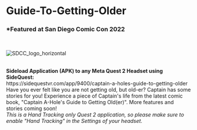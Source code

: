 # Guide-To-Getting-Older
<h3>*Featured at San Diego Comic Con 2022</h3>
</br>

![SDCC_logo_horizontal](https://github.com/josette-seitz/Guide-To-Getting-Older/assets/7431704/f5ce80b2-8ff3-4f7d-a77e-dd9b4ff8dbc7)

</br>
<b>Sideload Application (APK) to any Meta Quest 2 Headset using SideQuest:</b> </br>
https://sidequestvr.com/app/9400/captain-a-holes-guide-to-getting-older</br>
Have you ever felt like you are not getting old, but old-er? Captain has some stories for you! Experience a piece of Captain's life from the latest comic book, "Captain A-Hole's Guide to Getting Old(er)". More features and stories coming soon!</br>
<i>This is a Hand Tracking only Quest 2 application, so please make sure to enable "Hand Tracking" in the Settings of your headset.</i>
